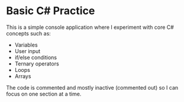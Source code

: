 # Basic C# Practice

This is a simple console application where I experiment with core C# concepts such as:
- Variables
- User input
- if/else conditions
- Ternary operators
- Loops
- Arrays

The code is commented and mostly inactive (commented out) so I can focus on one section at a time.
